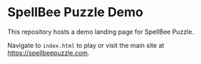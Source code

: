 # SpellBee Puzzle Demo

This repository hosts a demo landing page for SpellBee Puzzle.

Navigate to `index.html` to play or visit the main site at https://spellbeepuzzle.com.
